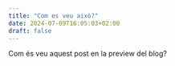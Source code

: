 ```yaml
---
title: "Com es veu això?"
date: 2024-07-09T16:05:03+02:00
draft: false
---
```

Com és veu aquest post en la preview del blog?